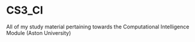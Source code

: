 # CS3_CI
All of my study material pertaining towards the Computational Intelligence Module (Aston University)
